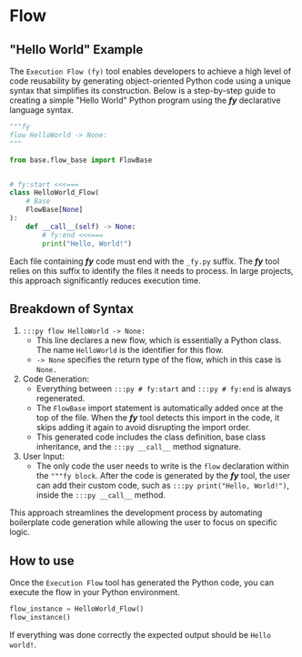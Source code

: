 # Flow

## "Hello World" Example

The `Execution Flow (fy)` tool enables developers to achieve a high level of code reusability by generating object-oriented Python code using a unique 
syntax that simplifies its construction. Below is a step-by-step guide to creating a simple "Hello World"
Python program using the ___fy___ declarative language syntax.

```py title="flows/hello_world_fy.py" linenums="1"
"""fy
flow HelloWorld -> None:
"""

from base.flow_base import FlowBase


# fy:start <<<===
class HelloWorld_Flow(
    # Base
    FlowBase[None]
):
    def __call__(self) -> None:
        # fy:end <<<===
        print("Hello, World!")
```

Each file containing ___fy___ code must end with the `_fy.py` suffix. The ___fy___ tool relies on this suffix to identify the files it needs to process. In large projects, this approach significantly reduces execution time.

##  Breakdown of Syntax
1. `:::py flow HelloWorld -> None:` 
    - This line declares a new flow, which is essentially a Python class. The name `HelloWorld` is the identifier for this flow.
    - `-> None` specifies the return type of the flow, which in this case is `None.`
2. Code Generation:
    - Everything between `:::py # fy:start` and `:::py # fy:end` is always regenerated.
    - The `FlowBase` import statement is automatically added once at the top of the file. When the ___fy___ tool detects this import in the code, it skips adding it again to avoid disrupting the import order.
    - This generated code includes the class definition, base class inheritance, and the `:::py __call__` method signature.
3. User Input:
    - The only code the user needs to write is the `flow` declaration within the `"""fy block`. After the code is generated by the ___fy___ tool, the user can add their custom code, such as `:::py print("Hello, World!")`, inside the `:::py __call__` method.

This approach streamlines the development process by automating boilerplate code generation while allowing the user to focus on specific logic.

## How to use
Once the `Execution Flow` tool has generated the Python code, you can execute the flow in your Python environment.

```py
flow_instance = HelloWorld_Flow()
flow_instance()
```

If everything was done correctly the expected output should be `Hello world!`.
